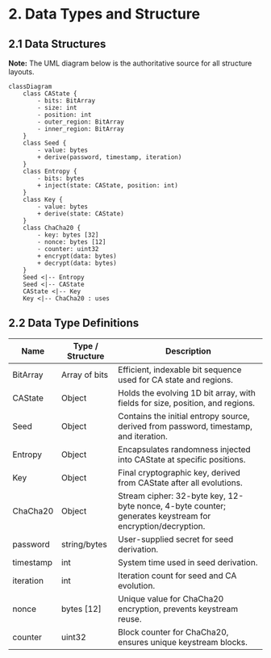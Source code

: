 # 2. Data Types and Structure

## 2.1 Data Structures

**Note:** The UML diagram below is the authoritative source for all structure layouts.


```mermaid
classDiagram
    class CAState {
        - bits: BitArray
        - size: int
        - position: int
        - outer_region: BitArray
        - inner_region: BitArray
    }
    class Seed {
        - value: bytes
        + derive(password, timestamp, iteration)
    }
    class Entropy {
        - bits: bytes
        + inject(state: CAState, position: int)
    }
    class Key {
        - value: bytes
        + derive(state: CAState)
    }
    class ChaCha20 {
        - key: bytes [32]
        - nonce: bytes [12]
        - counter: uint32
        + encrypt(data: bytes)
        + decrypt(data: bytes)
    }
    Seed <|-- Entropy
    Seed <|-- CAState
    CAState <|-- Key
    Key <|-- ChaCha20 : uses
```

## 2.2 Data Type Definitions

| Name      | Type / Structure | Description |
|-----------|------------------|-------------|
| BitArray  | Array of bits    | Efficient, indexable bit sequence used for CA state and regions. |
| CAState   | Object           | Holds the evolving 1D bit array, with fields for size, position, and regions. |
| Seed      | Object           | Contains the initial entropy source, derived from password, timestamp, and iteration. |
| Entropy   | Object           | Encapsulates randomness injected into CAState at specific positions. |
| Key       | Object           | Final cryptographic key, derived from CAState after all evolutions. |
| ChaCha20  | Object           | Stream cipher: 32-byte key, 12-byte nonce, 4-byte counter; generates keystream for encryption/decryption. |
| password  | string/bytes     | User-supplied secret for seed derivation. |
| timestamp | int              | System time used in seed derivation. |
| iteration | int              | Iteration count for seed and CA evolution. |
| nonce     | bytes [12]       | Unique value for ChaCha20 encryption, prevents keystream reuse. |
| counter   | uint32           | Block counter for ChaCha20, ensures unique keystream blocks. |